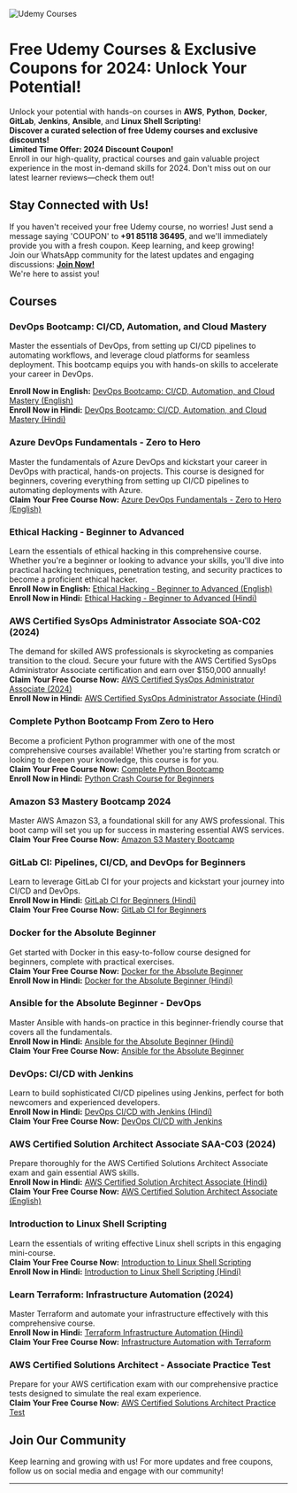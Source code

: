 ![Udemy Courses](https://s.udemycdn.com/meta/default-meta-image-v2.png)

# Free Udemy Courses & Exclusive Coupons for 2024: Unlock Your Potential!

Unlock your potential with hands-on courses in **AWS**, **Python**, **Docker**, **GitLab**, **Jenkins**, **Ansible**, and **Linux Shell Scripting**!  
**Discover a curated selection of free Udemy courses and exclusive discounts!**  
**Limited Time Offer: 2024 Discount Coupon!**  
Enroll in our high-quality, practical courses and gain valuable project experience in the most in-demand skills for 2024. Don't miss out on our latest learner reviews—check them out!

## Stay Connected with Us!
If you haven't received your free Udemy course, no worries! Just send a message saying 'COUPON' to **+91 85118 36495**, and we'll immediately provide you with a fresh coupon. Keep learning, and keep growing!  
Join our WhatsApp community for the latest updates and engaging discussions: **[Join Now!](https://www.whatsapp.com/channel/0029VaeX6b73GJOuCyYRik0i)**  
We're here to assist you!

## Courses

### DevOps Bootcamp: CI/CD, Automation, and Cloud Mastery

Master the essentials of DevOps, from setting up CI/CD pipelines to automating workflows, and leverage cloud platforms for seamless deployment. This bootcamp equips you with hands-on skills to accelerate your career in DevOps.

**Enroll Now in English:** [DevOps Bootcamp: CI/CD, Automation, and Cloud Mastery (English)](https://www.udemy.com/course/devops-boot-camp-mastering-cicd-automation-and-cloud-tec/?couponCode=E7162C9C961386162B81)  
**Enroll Now in Hindi:** [DevOps Bootcamp: CI/CD, Automation, and Cloud Mastery (Hindi)](https://www.udemy.com/course/devops-bootcamp-cicd-automation-and-cloud-masteryhindi/?couponCode=E6D61081976D7DC31E97)

### Azure DevOps Fundamentals - Zero to Hero
Master the fundamentals of Azure DevOps and kickstart your career in DevOps with practical, hands-on projects. This course is designed for beginners, covering everything from setting up CI/CD pipelines to automating deployments with Azure.  
**Claim Your Free Course Now:** [Azure DevOps Fundamentals - Zero to Hero (English)](https://www.udemy.com/course/azure-devops-fundamentals-zero-to-hero/?referralCode=ED532BE044DB782C4185)

### Ethical Hacking - Beginner to Advanced
Learn the essentials of ethical hacking in this comprehensive course. Whether you're a beginner or looking to advance your skills, you'll dive into practical hacking techniques, penetration testing, and security practices to become a proficient ethical hacker.  
**Enroll Now in English:** [Ethical Hacking - Beginner to Advanced (English)](https://www.udemy.com/course/learn-ethical-hacking-beginner-to-advanced/?referralCode=C9EDC2AA429CDF4C1728)  
**Enroll Now in Hindi:** [Ethical Hacking - Beginner to Advanced (Hindi)](https://www.udemy.com/course/learn-ethical-hacking-beginner-to-advanced-in-hindi/?referralCode=CFC049B33675231E2D70)

### AWS Certified SysOps Administrator Associate SOA-C02 (2024)
The demand for skilled AWS professionals is skyrocketing as companies transition to the cloud. Secure your future with the AWS Certified SysOps Administrator Associate certification and earn over $150,000 annually!  
**Claim Your Free Course Now:** [AWS Certified SysOps Administrator Associate (2024)](https://www.udemy.com/course/aws-certified-sysops-administrator-associate-soa-c02-2024/?couponCode=AA42BC234DBC5A40940A)  
**Enroll Now in Hindi:** [AWS Certified SysOps Administrator Associate (Hindi)](https://www.udemy.com/course/aws-certified-sysops-administrator-associate-soa-c02-hindi/?couponCode=53B42D33AE23CFB4AB20)

### Complete Python Bootcamp From Zero to Hero
Become a proficient Python programmer with one of the most comprehensive courses available! Whether you're starting from scratch or looking to deepen your knowledge, this course is for you.  
**Claim Your Free Course Now:** [Complete Python Bootcamp](https://www.udemy.com/course/complete-python-bootcamp-from-zero-to-hero-in-python/?referralCode=BEED6194936F826D49C4)  
**Enroll Now in Hindi:** [Python Crash Course for Beginners](https://www.udemy.com/course/python-crash-course-for-beginners-zero-to-hero/?referralCode=576725FFBCE2CD84503E)

### Amazon S3 Mastery Bootcamp 2024
Master AWS Amazon S3, a foundational skill for any AWS professional. This boot camp will set you up for success in mastering essential AWS services.  
**Claim Your Free Course Now:** [Amazon S3 Mastery Bootcamp](https://www.udemy.com/course/aws-amazon-s3-mastery-bootcamp/?referralCode=98378B9004A477A1305B)

### GitLab CI: Pipelines, CI/CD, and DevOps for Beginners
Learn to leverage GitLab CI for your projects and kickstart your journey into CI/CD and DevOps.  
**Enroll Now in Hindi:** [GitLab CI for Beginners (Hindi)](https://www.udemy.com/course/gitlab-ci-pipelines-cicd-and-devops-for-beginners-hindi/?referralCode=CBD14D645048267F7A8E)  
**Claim Your Free Course Now:** [GitLab CI for Beginners](https://www.udemy.com/course/gitlab-ci-pipelines-cicd-and-devops-for-beginners/?couponCode=68796D0F443C8656F53C)

### Docker for the Absolute Beginner
Get started with Docker in this easy-to-follow course designed for beginners, complete with practical exercises.  
**Claim Your Free Course Now:** [Docker for the Absolute Beginner](https://www.udemy.com/course/docker-for-the-absolute-beginner/?referralCode=2EB0B6F75839AB4758D1)  
**Enroll Now in Hindi:** [Docker for the Absolute Beginner (Hindi)](https://www.udemy.com/course/docker-for-the-absolute-beginner-in-hindi/?referralCode=C087A5BA1FC731998E5C)

### Ansible for the Absolute Beginner - DevOps
Master Ansible with hands-on practice in this beginner-friendly course that covers all the fundamentals.  
**Enroll Now in Hindi:** [Ansible for the Absolute Beginner (Hindi)](https://www.udemy.com/course/ansible-for-the-absolute-beginner-devops-in-hindi/?couponCode=E4ECABA6A3B205845AF4)  
**Claim Your Free Course Now:** [Ansible for the Absolute Beginner](https://www.udemy.com/course/ansible-for-the-absolute-beginner-devops/?referralCode=46D750C7018E3772CF61)

### DevOps: CI/CD with Jenkins
Learn to build sophisticated CI/CD pipelines using Jenkins, perfect for both newcomers and experienced developers.  
**Enroll Now in Hindi:** [DevOps CI/CD with Jenkins (Hindi)](https://www.udemy.com/course/jenkins-in-hindi/?couponCode=EE5AD4FAD5121735CF04)  
**Claim Your Free Course Now:** [DevOps CI/CD with Jenkins](https://www.udemy.com/course/devops-cicd-with-jenkins/?couponCode=83F699B6759F9ACBE23D)

### AWS Certified Solution Architect Associate SAA-C03 (2024)
Prepare thoroughly for the AWS Certified Solutions Architect Associate exam and gain essential AWS skills.  
**Enroll Now in Hindi:** [AWS Certified Solution Architect Associate (Hindi)](https://www.udemy.com/course/aws-certified-solution-architect-associate-2019-in-hindi/?couponCode=1A850B95D5E3B213C2F9)  
**Claim Your Free Course Now:** [AWS Certified Solution Architect Associate (English)](https://www.udemy.com/course/aws-certified-solution-architect-associate-2019/?couponCode=7AD99032E285F53ACF55)

### Introduction to Linux Shell Scripting
Learn the essentials of writing effective Linux shell scripts in this engaging mini-course.  
**Claim Your Free Course Now:** [Introduction to Linux Shell Scripting](https://www.udemy.com/course/introduction-to-linux-shell-scripting/?referralCode=C4612244A8A75239C3FA)  
**Enroll Now in Hindi:** [Introduction to Linux Shell Scripting (Hindi)](https://www.udemy.com/course/introduction-to-linux-shell-scripting-in-hindi/?couponCode=E4F56E5207925C9FE6A9)

### Learn Terraform: Infrastructure Automation (2024)
Master Terraform and automate your infrastructure effectively with this comprehensive course.  
**Enroll Now in Hindi:** [Terraform Infrastructure Automation (Hindi)](https://www.udemy.com/course/terraform-infrastructure-as-automation-in-hindi/?couponCode=138E29A0E6678AD8AD73)  
**Claim Your Free Course Now:** [Infrastructure Automation with Terraform](https://www.udemy.com/course/infrastructure-automation-with-terraform-a-devops-tool/?couponCode=6483DD6222A6509F0E63)

### AWS Certified Solutions Architect - Associate Practice Test
Prepare for your AWS certification exam with our comprehensive practice tests designed to simulate the real exam experience.  
**Claim Your Free Course Now:** [AWS Certified Solutions Architect Practice Test](https://www.udemy.com/course/practice-test-aws-certified-solution-architect-associate-new/?couponCode=CCEBC312DD77C6C5ABA8)

## Join Our Community
Keep learning and growing with us! For more updates and free coupons, follow us on social media and engage with our community!

---

